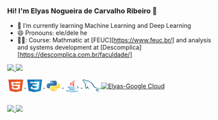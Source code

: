 ### Hi! I'm Elyas Nogueira de Carvalho Ribeiro 🌻

- 🌱 I’m currently learning Machine Learning and Deep Learning
- 😄 Pronouns: ele/dele he
- 👨‍🎓: Course: Mathmatic at [FEUC][https://www.feuc.br/] and analysis and systems development at [Descomplica] [https://descomplica.com.br/faculdade/]


<div>
  <a href="https://github.com/elyasncr">
  <img height="170em" src="https://github-readme-stats.vercel.app/api?username=elyasncr&show_icons=true&theme=dracula&include_all_commits=true&count_private=true"/>
  <img height="170em" src="https://github-readme-stats.vercel.app/api/top-langs/?username=elyasncr&layout=compact&langs_count=7&theme=dracula"/>
</div>

  <div style="display: inline_block"><br>
    
  <img align="center" alt="Elyas-HTML" height="30" width="40" src="https://raw.githubusercontent.com/devicons/devicon/master/icons/html5/html5-original.svg">
  <img align="center" alt="Elyas-CSS" height="30" width="40" src="https://raw.githubusercontent.com/devicons/devicon/master/icons/css3/css3-original.svg">
  <img align="center" alt="Elyas-Python" height="30" width="40" src="https://raw.githubusercontent.com/devicons/devicon/master/icons/python/python-original.svg">
  <img align="center" alt="Elyas-Java" height="30" width="40" src="https://raw.githubusercontent.com/devicons/devicon/master/icons/java/java-original.svg">
  <img align="center" alt="Elyas-Mysql" height="30" width="40" src="https://raw.githubusercontent.com/devicons/devicon/master/icons/mysql/mysql-original.svg">
  <img align="center" alt="Elyas-Google Cloud" height="30" width="40" src="https://raw.githubusercontent.com/jmnote/z-icons/master/svg/google.svg">
     
</div>
  
  ##
  <div>
  <a href="https://www.instagram.com/elyas_ncr/" alt="Instagram" target="_blank"><img src="https://img.shields.io/badge/-Instagram-DF0174?style=for-the-badge&labelColor=DF0174&logo=instagram&logoColor=white&link=https://www.instagram.com/elyas_ncr/>
  </a>
  </div>

  <div>
  <a href="https://www.linkedin.com/in/elyas-nogueira-de-carvalho-ribeiro-949724142/" target="_blank">
    <img src="https://img.shields.io/badge/-LinkedIn-%230077B5?style=for-the-badge&logo=linkedin&logoColor=white" target="_blank">
  </a> 
  </div>

<!---
elyasncr/elyasncr is a ✨ special ✨ repository because its `README.md` (this file) appears on your GitHub profile.
You can click the Preview link to take a look at your changes.
--->

